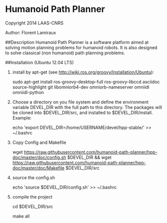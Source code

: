 #  Humanoid Path Planner

Copyright 2014 LAAS-CNRS

Author: Florent Lamiraux

##Description
Humanoid Path Planner is a software platform aimed at solving motion planning
problems for humanoid robots. It is also designed to solve classical (non
humanoid) path planning problems.

##Installation (Ubuntu 12.04 LTS)

1. install by apt-get (see http://wiki.ros.org/groovy/Installation/Ubuntu):
        
    
      sudo apt-get install ros-groovy-desktop-full ros-groovy-libccd asciidoc source-highlight git libomniorb4-dev omniorb-nameserver omniidl omniidl-python
    
2. Choose a directory on you file system and define the environment variable DEVEL_DIR with the full path to this directory. The packages will be cloned into $DEVEL_DIR/src, and installed to $DEVEL_DIR/install. Example:

      echo 'export DEVEL_DIR=/home/USERNAME/devel/hpp-stable/' >> ~/.bashrc

3. Copy Config and Makefile
        
      wget https://raw.githubusercontent.com/humanoid-path-planner/hpp-doc/master/doc/config.sh $DEVEL_DIR && wget https://raw.githubusercontent.com/humanoid-path-planner/hpp-doc/master/doc/Makefile $DEVEL_DIR/src
  
4. source the config.sh
    
      echo 'source $DEVEL_DIR/config.sh' >> ~/.bashrc

5. compile the project

      cd $DEVEL_DIR/src
      
      make all

